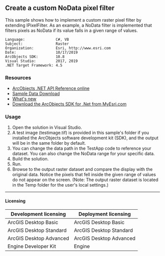 ## Create a custom NoData pixel filter

This sample shows how to implement a custom raster pixel filter by extending IPixelFilter. As an example, a NoData filter is implemented that filters pixels as NoData if its value falls in a given range of values.  


<!-- TODO: Fill this section below with metadata about this sample-->
```
Language:              C#, VB
Subject:               Raster
Organization:          Esri, http://www.esri.com
Date:                  10/17/2019
ArcObjects SDK:        10.8
Visual Studio:         2017, 2019
.NET Target Framework: 4.5
```

### Resources

* [ArcObjects .NET API Reference online](http://desktop.arcgis.com/en/arcobjects/latest/net/webframe.htm)  
* [Sample Data Download](../../releases)  
* [What's new](http://desktop.arcgis.com/en/arcobjects/latest/net/webframe.htm#91cabc68-2271-400a-8ff9-c7fb25108546.htm)  
* [Download the ArcObjects SDK for .Net from MyEsri.com](https://my.esri.com/)  

### Usage
1. Open the solution in Visual Studio.  
1. A test image (testimage.tif) is provided in this sample's folder if you installed the ArcObjects software development kit (SDK), and the output will be in the same folder by default.  
1. You can change the data path in the TestApp code to reference your dataset. You can also change the NoData range for your specific data.  
1. Build the solution.  
1. Run.  
1. Browse to the output raster dataset and compare the display with the original data. Notice the pixels that fell inside the given range of values do not appear on the screen. (Note: The output raster dataset is located in the Temp folder for the user's local settings.)  









---------------------------------

#### Licensing  
| Development licensing | Deployment licensing | 
| ------------- | ------------- | 
| ArcGIS Desktop Basic | ArcGIS Desktop Basic |  
| ArcGIS Desktop Standard | ArcGIS Desktop Standard |  
| ArcGIS Desktop Advanced | ArcGIS Desktop Advanced |  
| Engine Developer Kit | Engine |  


